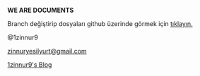 **WE ARE DOCUMENTS**

Branch değiştirip dosyaları github üzerinde görmek için [tıklayın.](https://github.com/1zinnur9/documents/tree/gh-pages)

@1zinnur9

zinnuryesilyurt@gmail.com

[1zinnur9's Blog](http://1zinnur9.blogspot.com)
